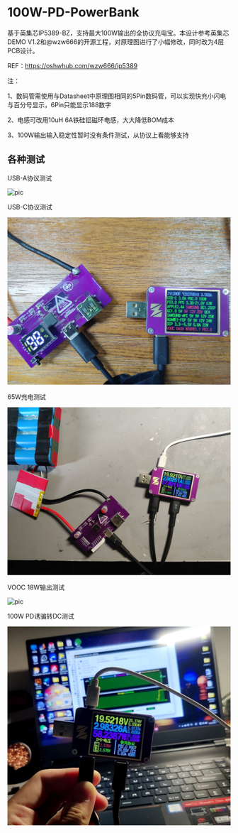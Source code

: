 # 100W-PD-PowerBank
基于英集芯IP5389-BZ，支持最大100W输出的全协议充电宝。本设计参考英集芯DEMO V1.2和@wzw666的开源工程，对原理图进行了小幅修改，同时改为4层PCB设计。

REF：https://oshwhub.com/wzw666/ip5389

注：

1、数码管需使用与Datasheet中原理图相同的5Pin数码管，可以实现快充小闪电与百分号显示，6Pin只能显示188数字

2、电感可改用10uH 6A铁硅铝磁环电感，大大降低BOM成本

3、100W输出输入稳定性暂时没有条件测试，从协议上看能够支持

## 各种测试

USB-A协议测试

![pic](https://github.com/Nocatbin/100W-PD-PowerBank/blob/master/Reference/TestResult/USBA_Protocol.jpg)

USB-C协议测试

![pic](https://github.com/Nocatbin/100W-PD-PowerBank/blob/master/Reference/TestResult/USBC_Protocol.jpg)

65W充电测试

![pic](https://github.com/Nocatbin/100W-PD-PowerBank/blob/master/Reference/TestResult/Charging_65W.jpg)

VOOC 18W输出测试

![pic](https://github.com/Nocatbin/100W-PD-PowerBank/blob/master/Reference/TestResult/VOOC_18W.jpg)

100W PD诱骗转DC测试

![pic](https://github.com/Nocatbin/100W-PD-PowerBank/blob/master/Reference/TestResult/PD_OUT_100W_Peak.jpg)